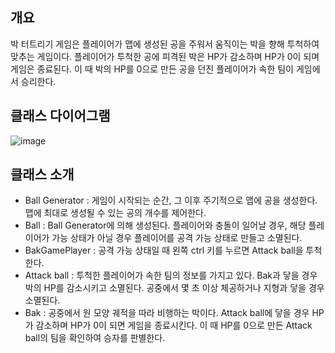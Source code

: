 ## 개요
박 터트리기 게임은 플레이어가 맵에 생성된 공을 주워서 움직이는 박을 향해 투척하여 맞추는 게임이다.
플레이어가 투척한 공에 피격된 박은 HP가 감소하며 HP가 0이 되며 게임은 종료된다. 이 때 박의 HP를 0으로 만든 공을 던진 플레이어가 속한 팀이 게임에서 승리한다.

## 클래스 다이어그램
![image](https://user-images.githubusercontent.com/82368502/209155106-821eb120-dc9d-46e4-92d4-bafaf2db06ef.png)

## 클래스 소개
* Ball Generator : 게임이 시작되는 순간, 그 이후 주기적으로 맵에 공을 생성한다. 맵에 최대로 생성될 수 있는 공의 개수를 제어한다.
* Ball : Ball Generator에 의해 생성된다. 플레이어와 충돌이 일어날 경우, 해당 플레이어가 가능 상태가 아닐 경우 플레이어를 공격 가능 상태로 만들고 소멸된다.
* BakGamePlayer : 공격 가능 상태일 때 왼쪽 ctrl 키를 누르면 Attack ball을 투척한다. 
* Attack ball : 투척한 플레이어가 속한 팀의 정보를 가지고 있다. Bak과 닿을 경우 박의 HP를 감소시키고 소멸된다. 공중에서 몇 초 이상 체공하거나 지형과 닿을 경우 소멸된다.
* Bak : 공중에서 원 모양 궤적을 따라 비행하는 박이다. Attack ball에 닿을 경우 HP가 감소하며 HP가 0이 되면 게임을 종료시킨다. 이 때 HP를 0으로 만든 Attack ball의 팀을 확인하여 승자를 판별한다.
